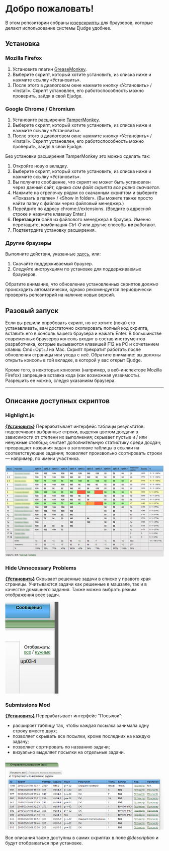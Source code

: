 Добро пожаловать!
=================
В этом репозитории собраны [юзерскрипты](https://habrahabr.ru/post/129343/ "Что такое юзерскрипты, и пример создания своего скрипта") для браузеров, которые делают использование системы Ejudge удобнее.

Установка
---------
### Mozilla Firefox
1. Установите плагин [GreaseMonkey][1].
2. Выберите скрипт, который хотите установить, из списка ниже и нажмите ссылку «Установить».
3. После этого в диалоговом окне нажмите кнопку «Установить» / «Install».
Скрипт установлен, его работоспособность можно проверить, зайдя в свой Ejudge.

[1]: https://addons.mozilla.org/ru/firefox/addon/greasemonkey/

### Google Chrome / Chromium
1. Установите расширение [TamperMonkey][1].
2. Выберите скрипт, который хотите установить, из списка ниже и нажмите ссылку «Установить».
3. После этого в диалоговом окне нажмите кнопку «Установить» / «Install».
Скрипт установлен, его работоспособность можно проверить, зайдя в свой Ejudge.

Без установки расширения TamperMonkey это можно сделать так:

1. Откройте новую вкладку.
2. Выберите скрипт, который хотите установить, из списка ниже и нажмите ссылку «Установить».
3. Вы получите сообщение, что скрипт не может быть установлен через данный сайт, однако *сам файл скрипта все равно скачается*.
4. Нажмите на стрелочку рядом со скачанным скриптом и выберите «Показать в папке» / «Show in folder». (Вы можете также просто найти папку с файлом через файловый менеджер.)
5. Перейдите по адресу chrome://extensions. (Введите в адресной строке и нажмите клавишу Enter.)
6. __Перетащите__ файл из файлового менеджера в браузер. Именно перетащите, комбинация *Сtrl-O* или другие способы __не__ работают.
7. Подтветрдите установку расширения.

[1]: https://chrome.google.com/webstore/detail/tampermonkey/dhdgffkkebhmkfjojejmpbldmpobfkfo

### Другие браузеры
Выполните действия, указанные [здесь](http://userscripts.ru/), или:

1. Скачайте поддерживаемый браузер.
2. Следуйте инструкциям по установке для поддерживаемых браузеров.

Обратите внимание, что обновление установленных скриптов *должно* происходить автоматически, однако рекомендуется периодически проверять репозиторий на наличие новых версий.

Разовый запуск
--------------
Если вы решили опробовать скрипт, но не хотите (пока) его устанавливать, вам достаточно скопировать полный код скрипта, вставить его в консоль вашего браузера и нажать Enter. В большинстве современных браузеров консоль входит в состав инструментов разработчика, которые вызываются клавишей F12 на PC и сочетанием клавиш Cmd+Opt+J на Mac. Скрипт прекратит работать после обновления страницы или ухода с неё. Обратите внимание: вы должны открыть консоль в той вкладке, в которой у вас открыт Ejudge.

Кроме того, в некоторых консолях (например, в веб-инспекторе Mozilla Firefox) запрещена вставка кода (как возможная уязвимость). Разрешить ее можно, следуя указаниям браузера.

-----

Описание доступных скриптов
---------------------------
### Highlight.js
**[{Установить}][2]** Перерабатывает интерфейс таблицы результатов: подсвечивает выбранные строки, выделяя цветом досдачи в зависимости от степени их выполнения; скрывает пустые и / или ненужные столбцы; считает дополнительную статистику среди досдач; превращает названия задач в заголовке таблицы в ссылки на соответствующие задания; позволяет произвольно сортировать строки — например, по имени участника.

![Highlight.js Screenshot](.img/highlight.png)

### Hide Unnecessary Problems
**[{Установить}][3]** Скрывает решенные задачи в списке у правого края страницы. Учитываются задачи как решенные в машзале, так и в качестве домашнего задания. Также можно выбрать режим отображения всех задач.

![Hide Unnecessary Problems Screenshot](.img/hide.png)

### Submissions Mod
**[{Установить}][4]** Перерабатывает интерфейс "Посылок":
- расширяет таблицу так, чтобы каждая посылка занимала одну строку вместо двух;
- позволяет скрывать все посылки, кроме последних на каждую задачу;
- позволяет сортировать по названию задачи;
- визуально выделяет посылки на отдельные задачи.

![Submissions Mod Screenshot](.img/submissionsmod.png)

Все описания также доступны в самих скриптах в поле *@description* и будут отображаться при установке.

[2]: https://github.com/Facenapalm/Highlight.js/raw/master/highlight.user.js
[3]: https://github.com/Facenapalm/Highlight.js/raw/master/hide_unnecessary_tasks.user.js
[4]: https://github.com/YaLTeR/Highlight.js/raw/master/SubmissionsMod.user.js
